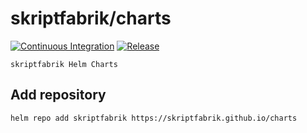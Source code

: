 # skriptfabrik/charts

[![Continuous Integration](https://github.com/skriptfabrik/charts/actions/workflows/continuous_integration.yml/badge.svg)](https://github.com/skriptfabrik/charts/actions/workflows/continuous_integration.yml)
[![Release](https://github.com/skriptfabrik/charts/actions/workflows/release.yml/badge.svg)](https://github.com/skriptfabrik/charts/actions/workflows/release.yml)

    skriptfabrik Helm Charts

## Add repository

```bash
helm repo add skriptfabrik https://skriptfabrik.github.io/charts
```
